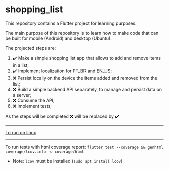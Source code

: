 # shopping_list

This repository contains a Flutter project for learning purposes.

The main purpose of this repository is to learn how to make code that can be built for mobile (Android) and desktop (Ubuntu).

The projected steps are:

  1. :heavy_check_mark: Make a simple shopping list app that allows to add and remove items in a list;
  2. :heavy_check_mark: Implement localization for PT_BR and EN_US;
  3. :x: Persist locally on the device the items added and removed from the list;
  4. :x: Build a simple backend API separately, to manage and persist data on a server;
  5. :x: Consume the API;
  6. :x: Implement tests;

As the steps will be completed :x: will be replaced by :heavy_check_mark:

---

[To run on linux](https://flutter.dev/desktop)

---

To run tests with html coverage report: ```flutter test --coverage && genhtml coverage/lcov.info -o coverage/html```

- Note: ```lcov``` must be installed (```sudo apt install lcov```)
